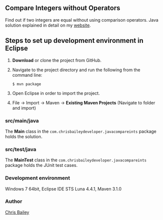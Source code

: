 ## Compare Integers without Operators ##
Find out if two integers are equal without using comparison operators. Java solution explained in detail on my [website](http://chrisbaileydeveloper.com/projects/java-compare-integers/).

## Steps to set up development environment in Eclipse ##
1. **Download** or clone the project from GitHub.  
2. Navigate to the project directory and run the following from the command line:
  
    `$ mvn package`

3.	Open Eclipse in order to import the project.
4.	File -> Import -> Maven -> **Existing Maven Projects** (Navigate to folder and import)  

### src/main/java ###
The **Main** class in the `com.chrisbaileydeveloper.javacompareints` package holds the solution.

### src/test/java ###
The **MainTest** class in the `com.chrisbaileydeveloper.javacompareints` package holds the JUnit test cases.

### Development environment ###
Windows 7 64bit, Eclipse IDE STS Luna 4.4.1, Maven 3.1.0

### Author ###
[Chris Bailey](http://www.chrisbaileydeveloper.com)
